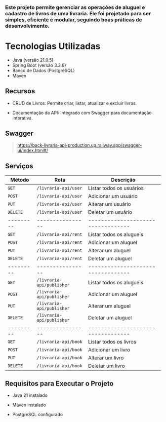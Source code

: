 ### Este projeto permite gerenciar as operações de aluguel e cadastro de livros de uma livraria. Ele foi projetado para ser simples, eficiente e modular, seguindo boas práticas de desenvolvimento.

# Tecnologias Utilizadas
- Java (versão 21.0.5)
- Spring Boot (versão 3.3.6)
- Banco de Dados (PostgreSQL)
- Maven

  

## Recursos
- CRUD de Livros: Permite criar, listar, atualizar e excluir livros.

- Documentação da API: Integrado com Swagger para documentação interativa.

## Swagger
> https://back-livraria-api-production.up.railway.app/swagger-ui/index.html#/

## Serviços
| Método  | Rota            | Descrição                        |
|---------|----------------|----------------------------------|
| `GET`   | `/livraria-api/user`   | Listar todos os usuários         |
| `POST`  | `/livraria-api/user`   | Adicionar um usuário            |
| `PUT`   | `/livraria-api/user` | Alterar um usuário |
| `DELETE`   | `/livraria-api/user` | Deletar um usuário             |
|---------|----------------|----------------------------------|
| `GET`   | `/livraria-api/rent`   | Listar todos os alugueis         |
| `POST`  | `/livraria-api/rent`   | Adicionar um aluguel            |
| `PUT`   | `/livraria-api/rent` | Alterar um aluguel |
| `DELETE`   | `/livraria-api/rent` | Deletar um aluguel             |
|---------|----------------|----------------------------------|
| `GET`   | `/livraria-api/publisher`   | Listar todos os alugueis         |
| `POST`  | `/livraria-api/publisher`   | Adicionar um aluguel            |
| `PUT`   | `/livraria-api/publisher` | Alterar um aluguel |
| `DELETE`   | `/livraria-api/publisher` | Deletar um aluguel             |
|---------|----------------|----------------------------------|
| `GET`   | `/livraria-api/book`   | Listar todos os livros         |
| `POST`  | `/livraria-api/book`   | Adicionar um livro            |
| `PUT`   | `/livraria-api/book` | Alterar um livro |
| `DELETE`   | `/livraria-api/book` | Deletar um livro             |

## Requisitos para Executar o Projeto

- Java 21 instalado

- Maven instalado

- PostgreSQL configurado
